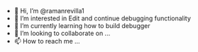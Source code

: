 - 👋 Hi, I’m @ramanrevilla1
- 👀 I’m interested in Edit and continue debugging functionality
- 🌱 I’m currently learning how to build debugger
- 💞️ I’m looking to collaborate on ...
- 📫 How to reach me ...

<!---
ramanrevilla1/ramanrevilla1 is a ✨ special ✨ repository because its `README.md` (this file) appears on your GitHub profile.
You can click the Preview link to take a look at your changes.
--->
